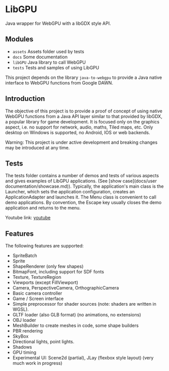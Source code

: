 # LibGPU

Java wrapper for WebGPU with a libGDX style API.


## Modules
- ```assets```  Assets folder used by tests
- ```docs```  Some documentation
- ```libGPU``` Java library to call WebGPU
- ```tests```   Tests and samples of using LibGPU

This project depends on the library `java-to-webgpu` to provide a Java native interface to WebGPU functions from Google DAWN.

## Introduction
The objective of this project is to provide a proof of concept of using native WebGPU functions from a Java API layer similar to that provided by libGDX, a popular library for game development.
It is focused only on the graphics aspect, i.e. no support for network, audio, maths, Tiled maps, etc.
Only desktop on Windows is supported, no Android, IOS or web backends.    

Warning:  This project is under active development and breaking changes may be introduced at any time.

## Tests

The tests folder contains a number of demos and tests of various aspects and gives examples of LibGPU applications. (See [show case](docs/user documentation/showcase.md)).
Typically, the application's main class is the Launcher, which sets the application configuration, creates an ApplicationAdapter and launches it.
The Menu class is convenient to call demo applications.  By convention, the Escape key usually closes the demo application and returns to the menu.

Youtube link: [youtube](https://www.youtube.com/watch?v=KDT6H7Jgz0E)

## Features
The following features are supported:
- SpriteBatch
- Sprite
- ShapeRenderer (only few shapes)
- BitmapFont, including support for SDF fonts
- Texture, TextureRegion
- Viewports (except FillViewport)
- Camera, PerspectiveCamera, OrthographicCamera
- Basic camera controller
- Game / Screen interface
- Simple preprocessor for shader sources (note: shaders are written in WGSL).
- GLTF loader (also GLB format) (no animations, no extensions)
- OBJ loader
- MeshBuilder to create meshes in code, some shape builders
- PBR rendering
- SkyBox
- Directional lights, point lights.
- Shadows
- GPU timing
- Experimental UI: Scene2d (partial), JLay (flexbox style layout) (very much work in progress)


